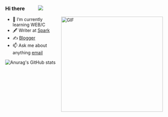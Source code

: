 ### Hi there <img src="https://media.giphy.com/media/hvRJCLFzcasrR4ia7z/giphy.gif" width="15px"> &#8195; ![]( https://visitor-badge.glitch.me/badge?page_id=<your_page_id>)
<img align="right" alt="GIF" src="https://cdn.jsdelivr.net/gh/SparkCD/repo//20210621235859.gif" width="325" height="303" />


<!--
**SparkCD/SparkCD** is a ✨ _special_ ✨ repository because its `README.md` (this file) appears on your GitHub profile.

Here are some ideas to get you started:
- 🔭 I’m currently working on ...
- 👯 I’m looking to collaborate on ...
- 🤔 I’m looking for help with ...
- 💬 Ask me about ...
- 📫 How to reach me: ...
- 😄 Pronouns: ...
- ⚡ Fun fact: ...

-->


- 🌱 I’m currently learning WEB/C
- 🖋  Writer at [Spark](https://990819.cn)
- ✍️ [Blogger](https://990819.cn)
- 📫 Ask me about anything [email](mailto:19@990819.cn) 


![Anurag's GitHub stats](https://github-readme-stats.vercel.app/api?username=SparkCD&show_icons=true&theme=radical)
